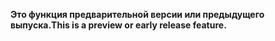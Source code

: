 <span data-ttu-id="c5822-101">**Это функция предварительной версии или предыдущего выпуска.**</span><span class="sxs-lookup"><span data-stu-id="c5822-101">**This is a preview or early release feature.**</span></span>